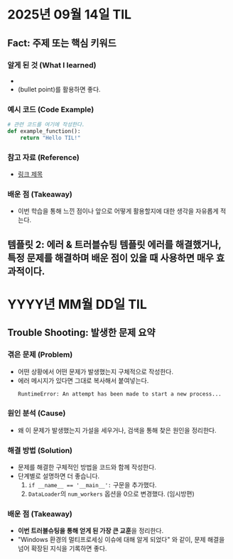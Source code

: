 # 2025년 09월 14일 TIL 
## Fact: 주제 또는 핵심 키워드

### 알게 된 것 (What I learned)
- 
- (bullet point)를 활용하면 좋다.

### 예시 코드 (Code Example)
```python
# 관련 코드를 여기에 작성한다.
def example_function():
    return "Hello TIL!"
```

### 참고 자료 (Reference)
- [링크 제목](https-A//velog.io/@...)

### 배운 점 (Takeaway)
- 이번 학습을 통해 느낀 점이나 앞으로 어떻게 활용할지에 대한 생각을 자유롭게 적는다.

템플릿 2: 에러 & 트러블슈팅 템플릿
에러를 해결했거나, 특정 문제를 해결하며 배운 점이 있을 때 사용하면 매우 효과적이다.
---
# YYYY년 MM월 DD일 TIL 
## Trouble Shooting: 발생한 문제 요약

### 겪은 문제 (Problem)
- 어떤 상황에서 어떤 문제가 발생했는지 구체적으로 작성한다.
- 에러 메시지가 있다면 그대로 복사해서 붙여넣는다.
  ```bash
  RuntimeError: An attempt has been made to start a new process...
  ```

### 원인 분석 (Cause)
- 왜 이 문제가 발생했는지 가설을 세우거나, 검색을 통해 찾은 원인을 정리한다.

### 해결 방법 (Solution)
- 문제를 해결한 구체적인 방법을 코드와 함께 작성한다.
- 단계별로 설명하면 더 좋습니다.
  1. `if __name__ == '__main__':` 구문을 추가했다.
  2. `DataLoader`의 `num_workers` 옵션을 0으로 변경했다. (임시방편)

### 배운 점 (Takeaway)
- **이번 트러블슈팅을 통해 얻게 된 가장 큰 교훈**을 정리한다.
- "Windows 환경의 멀티프로세싱 이슈에 대해 알게 되었다" 와 같이, 문제 해결을 넘어 확장된 지식을 기록하면 좋다.

